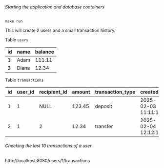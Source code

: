 ###### Starting the application and database containers
```shell
make run
```


This will create 2 users and a small transaction history.

Table `users`

| id  | name  | balance |
|-----|-------|---------|
| 1   | Adam  | 111.11  |
| 2   | Diana | 12.34   |

Table `transactions`

| id  | user_id | recipient_id | amount | transaction_type | created_at          |
|-----|---------|--------------|--------|------------------|---------------------|
| 1   | 1       | NULL         | 123.45 | deposit          | 2025-02-03 11:11:11 |
| 2   | 1       | 2            | 12.34  | transfer         | 2025-02-04 12:12:12 |


###### Checking the last 10 transactions of a user
http://localhost:8080/users/1/transactions

